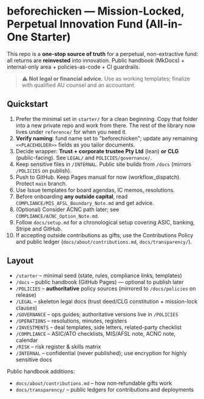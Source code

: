 # beforechicken — Mission-Locked, Perpetual Innovation Fund (All-in-One Starter)

This repo is a **one-stop source of truth** for a perpetual, non-extractive fund: all returns are **reinvested** into innovation.
Public handbook (MkDocs) + internal-only area + policies-as-code + CI guardrails.

> ⚠️ **Not legal or financial advice.** Use as working templates; finalize with qualified AU counsel and an accountant.

## Quickstart
1. Prefer the minimal set in `starter/` for a clean beginning. Copy that folder into a new private repo and work from there. The rest of the library now lives under `reference/` for when you need it.
2. **Verify naming**: fund name set to "beforechicken"; update any remaining `<<PLACEHOLDER>>` fields as you tailor documents.
2. Decide wrapper: **Trust + corporate trustee Pty Ltd** (lean) **or** **CLG** (public-facing). See `LEGAL/` and `POLICIES/governance/`.
3. Keep sensitive files in `/INTERNAL`. Public site builds from `/docs` (mirrors `/POLICIES` on publish).
4. Push to GitHub. Keep Pages manual for now (workflow_dispatch). Protect `main` branch.
5. Use Issue templates for board agendas, IC memos, resolutions.
6. Before onboarding **any outside capital**, read `COMPLIANCE/MIS_AFSL_Boundary_Note.md` and get advice.
7. (Optional) Consider ACNC path later; see `COMPLIANCE/ACNC_Option_Note.md`.
8. Follow `docs/setup.md` for a chronological setup covering ASIC, banking, Stripe and GitHub.
9. If accepting outside contributions as gifts, use the Contributions Policy and public ledger (`docs/about/contributions.md`, `docs/transparency/`).

## Layout
- `/starter` – minimal seed (state, rules, compliance links, templates)
- `/docs` – public handbook (GitHub Pages) — optional to publish later
- `/POLICIES` – **authoritative** policy sources (mirrored to `/docs/policies` on release)
- `/LEGAL` – skeleton legal docs (trust deed/CLG constitution + mission-lock clauses)
- `/GOVERNANCE` – ops guides; authoritative versions live in `/POLICIES`
- `/OPERATIONS` – resolutions, minutes, registers
- `/INVESTMENTS` – deal templates, side letters, related-party checklist
- `/COMPLIANCE` – ASIC/ATO checklists, MIS/AFSL note, ACNC note, calendar
- `/RISK` – risk register & skills matrix
- `/INTERNAL` – confidential (never published); use encryption for highly sensitive docs

Public handbook additions:
- `docs/about/contributions.md` – how non‑refundable gifts work
- `docs/transparency/` – public ledgers for contributions and deployments
